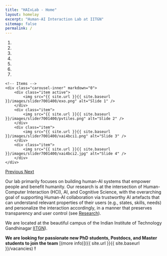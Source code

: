 ```yaml
---
title: "HAIxLab - Home"
layout: homelay
excerpt: "Human-AI Interaction Lab at IITGN"
sitemap: false
permalink: /
---
```




<div markdown="0" id="carousel" class="carousel slide" data-ride="carousel" data-interval="4000" data-pause="hover" >
    <!-- Menu -->
    <ol class="carousel-indicators">
        <li data-target="#carousel" data-slide-to="0" class="active"></li>
        <li data-target="#carousel" data-slide-to="1"></li>
        <li data-target="#carousel" data-slide-to="2"></li>
        <li data-target="#carousel" data-slide-to="3"></li>
        <li data-target="#carousel" data-slide-to="4"></li>
        <li data-target="#carousel" data-slide-to="5"></li>
        <li data-target="#carousel" data-slide-to="6"></li>
    </ol>

    <!-- Items -->
    <div class="carousel-inner" markdown="0">
        <div class="item active">
            <img src="{{ site.url }}{{ site.baseurl }}/images/slider7001400/exo.png" alt="Slide 1" />
        </div>
        <div class="item">
            <img src="{{ site.url }}{{ site.baseurl }}/images/slider7001400/pvtiles.png" alt="Slide 2" />
        </div>
        <div class="item">
            <img src="{{ site.url }}{{ site.baseurl }}/images/slider7001400/xai4bci1.png" alt="Slide 3" />
        </div>
        <div class="item">
            <img src="{{ site.url }}{{ site.baseurl }}/images/slider7001400/xai4bci2.jpg" alt="Slide 4" />
        </div>
    </div>
  <a class="left carousel-control" href="#carousel" role="button" data-slide="prev">
    <span class="glyphicon glyphicon-chevron-left" aria-hidden="true"></span>
    <span class="sr-only">Previous</span>
  </a>
  <a class="right carousel-control" href="#carousel" role="button" data-slide="next">
    <span class="glyphicon glyphicon-chevron-right" aria-hidden="true"></span>
    <span class="sr-only">Next</span>
  </a>
</div>

Our lab primarily focuses on building human-AI systems that empower people and benefit humanity. Our research is at the intersection of Human-Computer Interaction (HCI), AI, and Cognitive Science, with the overarching goal of supporting Human-AI collaboration via trustworthy AI artefacts that can understand relevant properties of their users (e.g., states, skills, needs) and personalize the interaction accordingly, in a manner that preserves transparency and user control (see [Research](research)). 

We are located at the beautiful campus of the Indian Institute of Technology Gandhinagar [IITGN](https://campus.iitgn.ac.in/)). 

 **We are  looking for passionate new PhD students, Postdocs, and Master students to join the team** [(more info)]({{ site.url }}{{ site.baseurl }}/vacancies) **!**





